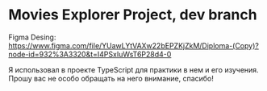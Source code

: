 # Movies Explorer Project, dev branch

Figma Desing: https://www.figma.com/file/YUawLYtVAXw22bEPZKjZkM/Diploma-(Copy)?node-id=932%3A3320&t=I4PSxIuWsT6P28d4-0

Я использовал в проекте TypeScript для практики в нем и его изучения. Прошу вас не особо обращать на него внимание, спасибо!
